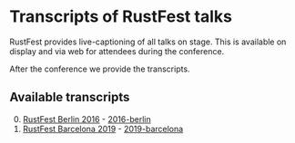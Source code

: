 # Transcripts of RustFest talks

RustFest provides live-captioning of all talks on stage.
This is available on display and via web for attendees during the conference.

After the conference we provide the transcripts.

## Available transcripts

0. [RustFest Berlin 2016](https://2016.rustfest.eu/) - [2016-berlin](2016-berlin)
0. [RustFest Barcelona 2019](https://barcelona.rustfest.eu/) - [2019-barcelona](2019-barcelona)
